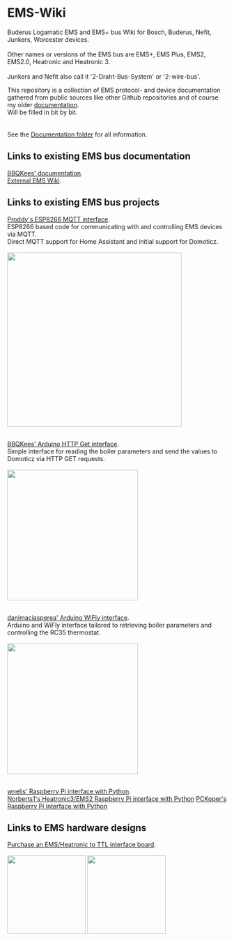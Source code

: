 # EMS-Wiki
Buderus Logamatic EMS and EMS+ bus Wiki for Bosch, Buderus, Nefit, Junkers, Worcester devices.<br><br>
Other names or versions of the EMS bus are EMS+, EMS Plus, EMS2, EMS2.0, Heatronic and Heatronic 3.<br><br>
Junkers and Nefit also call it '2-Draht-Bus-System' or '2-wire-bus'.

This repository is a collection of EMS protocol- and device documentation gathered from public sources like other Github repositories and of course my older [documentation](https://github.com/bbqkees/Nefit-Buderus-EMS-bus-Arduino-Domoticz).<br>
Will be filled in bit by bit.<br>
<br>
<br>
See the [Documentation folder](https://github.com/bbqkees/EMS-Wiki/tree/master/Documentation) for all information.

## Links to existing EMS bus documentation
[BBQKees' documentation](https://github.com/bbqkees/Nefit-Buderus-EMS-bus-Arduino-Domoticz).<br>
[External EMS Wiki](https://emswiki.thefischer.net/doku.php).

## Links to existing EMS bus projects
[Proddy's ESP8266 MQTT interface](https://github.com/proddy/EMS-ESP-Boiler).<br>
ESP8266 based code for communicating with and controlling EMS devices via MQTT.<br>
Direct MQTT support for Home Assistant and initial support for Domoticz.<br><br>
<img src="https://raw.githubusercontent.com/proddy/EMS-ESP/master/doc/home_assistant/ha.png" width="400"><br><br>

[BBQKees' Arduino HTTP Get interface](https://github.com/bbqkees/Nefit-Buderus-EMS-bus-Arduino-Domoticz).<br>
Simple interface for reading the boiler parameters and send the values to Domoticz via HTTP GET requests.<br><br>
<img src="https://raw.githubusercontent.com/bbqkees/Nefit-Buderus-EMS-bus-Arduino-Domoticz/master/Documentation/examples/nefit-in-out-temp1.JPG" width="300"><br><br>


[danimaciasperea' Arduino WiFly interface](https://github.com/danimaciasperea/Calduino).<br>
Arduino and WiFly interface tailored to retrieving boiler parameters and controlling the RC35 thermostat.<br><br>
<img src="https://camo.githubusercontent.com/07ad32ff8b78302d300a807de74c31cc152ede5a/68747470733a2f2f646f6d6f74696370726f6a6563742e636f6d2f77702d636f6e74656e742f75706c6f6164732f323031382f30342f43616c6475696e6f5f322d373638783537362e6a7067" width="300"><br><br>

[wnelis' Raspberry Pi interface with Python](https://github.com/wnelis/EMSbus-raspberry-python).<br>
[Norberts1's Heatronic3/EMS2 Raspberry Pi interface with Python](https://github.com/norberts1/hometop_HT3)
[PCKoper's Raspberry Pi interface with Python](https://github.com/PCKoper/NefitEMS.py)


## Links to EMS hardware designs
[Purchase an EMS/Heatronic to TTL interface board](https://shop.hotgoodies.nl/ems/).<br><br>
<img src="https://raw.githubusercontent.com/bbqkees/Nefit-Buderus-EMS-bus-Arduino-Domoticz/master/Documentation/nefit-ems-bus-interface-PCB.jpg" height="180">
<img src="https://shop.hotgoodies.nl/ems/ems-kit/on-boiler.jpg" height="180">
<br>

